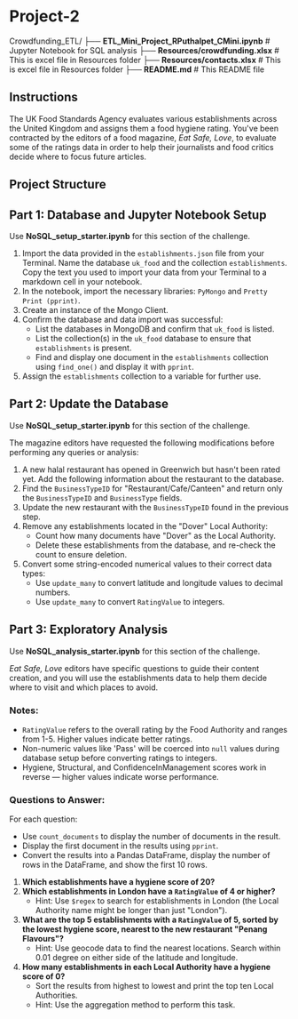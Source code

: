 # Project-2

Crowdfunding_ETL/
├── **ETL_Mini_Project_RPuthalpet_CMini.ipynb**       # Jupyter Notebook for SQL analysis
├── **Resources/crowdfunding.xlsx**        # This is excel file in Resources folder
├── **Resources/contacts.xlsx**        # This is excel file in Resources folder
├── **README.md**                    # This README file

## Instructions
The UK Food Standards Agency evaluates various establishments across the United Kingdom and assigns them a food hygiene rating. You've been contracted by the editors of a food magazine, *Eat Safe, Love*, to evaluate some of the ratings data in order to help their journalists and food critics decide where to focus future articles.

## Project Structure
## Part 1: Database and Jupyter Notebook Setup

Use **NoSQL_setup_starter.ipynb** for this section of the challenge.

1. Import the data provided in the `establishments.json` file from your Terminal. Name the database `uk_food` and the collection `establishments`. Copy the text you used to import your data from your Terminal to a markdown cell in your notebook.
2. In the notebook, import the necessary libraries: `PyMongo` and `Pretty Print (pprint)`.
3. Create an instance of the Mongo Client.
4. Confirm the database and data import was successful:
    - List the databases in MongoDB and confirm that `uk_food` is listed.
    - List the collection(s) in the `uk_food` database to ensure that `establishments` is present.
    - Find and display one document in the `establishments` collection using `find_one()` and display it with `pprint`.
5. Assign the `establishments` collection to a variable for further use.

## Part 2: Update the Database

Use **NoSQL_setup_starter.ipynb** for this section of the challenge.

The magazine editors have requested the following modifications before performing any queries or analysis:

1. A new halal restaurant has opened in Greenwich but hasn't been rated yet. Add the following information about the restaurant to the database.
2. Find the `BusinessTypeID` for "Restaurant/Cafe/Canteen" and return only the `BusinessTypeID` and `BusinessType` fields.
3. Update the new restaurant with the `BusinessTypeID` found in the previous step.
4. Remove any establishments located in the "Dover" Local Authority:
    - Count how many documents have "Dover" as the Local Authority.
    - Delete these establishments from the database, and re-check the count to ensure deletion.
5. Convert some string-encoded numerical values to their correct data types:
    - Use `update_many` to convert latitude and longitude values to decimal numbers.
    - Use `update_many` to convert `RatingValue` to integers.

## Part 3: Exploratory Analysis

Use **NoSQL_analysis_starter.ipynb** for this section of the challenge.

*Eat Safe, Love* editors have specific questions to guide their content creation, and you will use the establishments data to help them decide where to visit and which places to avoid.

### Notes:
- `RatingValue` refers to the overall rating by the Food Authority and ranges from 1-5. Higher values indicate better ratings.
- Non-numeric values like 'Pass' will be coerced into `null` values during database setup before converting ratings to integers.
- Hygiene, Structural, and ConfidenceInManagement scores work in reverse — higher values indicate worse performance.

### Questions to Answer:
For each question:
- Use `count_documents` to display the number of documents in the result.
- Display the first document in the results using `pprint`.
- Convert the results into a Pandas DataFrame, display the number of rows in the DataFrame, and show the first 10 rows.

1. **Which establishments have a hygiene score of 20?**
2. **Which establishments in London have a `RatingValue` of 4 or higher?**  
   - Hint: Use `$regex` to search for establishments in London (the Local Authority name might be longer than just "London").
3. **What are the top 5 establishments with a `RatingValue` of 5, sorted by the lowest hygiene score, nearest to the new restaurant "Penang Flavours"?**
   - Hint: Use geocode data to find the nearest locations. Search within 0.01 degree on either side of the latitude and longitude.
4. **How many establishments in each Local Authority have a hygiene score of 0?**  
   - Sort the results from highest to lowest and print the top ten Local Authorities.
   - Hint: Use the aggregation method to perform this task.

